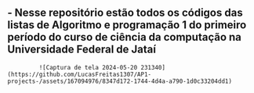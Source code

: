 ## - Nesse repositório estão todos os códigos das listas de Algoritmo e programação 1 do primeiro período do curso de ciência da computação na Universidade Federal de Jataí

             ![Captura de tela 2024-05-20 231340](https://github.com/LucasFreitas1307/AP1-projects-/assets/167094976/8347d172-1744-4d4a-a790-1d0c33204dd1)

